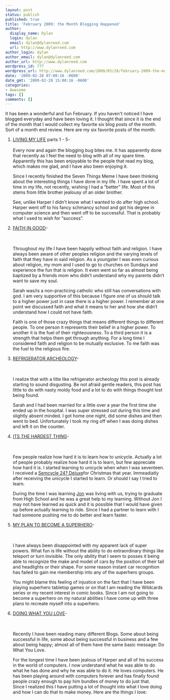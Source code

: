 ```yaml
---
layout: post
status: publish
published: true
title: 'February 2009: the Month Blogging Happened'
author:
  display_name: Dylan
  login: dylan
  email: dylan@dylanreed.com
  url: http://www.dylanreed.com
author_login: dylan
author_email: dylan@dylanreed.com
author_url: http://www.dylanreed.com
wordpress_id: 777
wordpress_url: http://www.dylanreed.com/2009/03/28/february-2009-the-month-blogging-happened/
date: '2009-02-28 07:00:16 -0600'
date_gmt: '2009-02-28 15:00:16 -0600'
categories:
- Awesome
tags: []
comments: []
---
```

<p>It has been a wonderful and fun February. If you haven't noticed I have blogged everyday and have been loving it. I thought that since it is the end of the month that I would collect my favorite six blog posts of the month. Sort of a month end review. Here are my six favorite posts of the month:</p>
<ol>
<li><a href="http://www.dylanreed.com/2009/02/02/living-my-life/"></a><a href="http://www.dylanreed.com/2009/02/02/living-my-life/">LIVING MY LIFE</a> parts 1 - 5-</li><br />
Every now and again the blogging bug bites me. It has apparently done that recently as I feel the need to blog with all of my spare time. Apparently this has been enjoyable to the people that read my blog, which makes me glad, and I have also been enjoying it.</p>
<p>Since I recently finished the Seven Things Meme I have been thinking about the interesting things I have done in my life. I have spent a lot of time in my life, not recently, wishing I had a &ldquo;better&rdquo; life. Most of this stems from little brother jealousy of an older brother.</p>
<p>See, unlike Harper I didn&rsquo;t know what I wanted to do after high school. Harper went off to his fancy schmancy school and got his degree in computer science and then went off to be successful. That is probably what I used to wish for &ldquo;success&rdquo;.</p>
<li><a href="http://www.dylanreed.com/2009/02/15/faith-in-good/">FAITH IN GOOD</a>-</li><br />
&nbsp;</p>
<p>Throughout my life I have been happily without faith and religion. I have always been aware of other peoples religion and the varying levels of faith that they have in said religion. As a youngster I was even curious about religion, my mom and I used to go to churches on Sundays and experience the fun that is religion. It even went so far as almost being baptized by a friends mom who didn&rsquo;t understand why my parents didn&rsquo;t want to save my soul.</p>
<p>Sarah was/is a non-practicing catholic who still has conversations with god. I am very supportive of this because I figure one of us should talk to a higher power just in case there is a higher power. I remember at one point we discussed faith and what it means to her and how she didn&rsquo;t understand how I could not have faith.</p>
<p>Faith is one of those crazy things that means different things to different people. To one person it represents their belief in a higher power. To another it is the fuel of their righteousness. To a third person it is a strength that helps them get through anything. For a long time I considered faith and religion to be mutually exclusive. To me faith was the fuel to the religious fire.</p>
<li><a href="http://www.dylanreed.com/2009/02/18/refrigerator-archeology/">REFRIGERATOR ARCHEOLOGY</a>-</li><br />
&nbsp;</p>
<p>I realize that with a title like refrigerator archeology this post is already starting to sound disgusting. Be not afraid gentle readers, this post has little to do with nasty moldy food and a lot to do with things thought lost being found.</p>
<p>Sarah and I had been married for a little over a year the first time she ended up in the hospital. I was super stressed out during this time and slightly absent minded. I got home one night, did some dishes and then went to bed. Unfortunately I took my ring off when I was doing dishes and left it on the counter.</p>
<li><a href="http://www.dylanreed.com/2009/02/21/its-the-hardest-thing/">ITS THE HARDEST THING</a>-</li><br />
&nbsp;</p>
<p>Few people realize how hard it is to learn how to unicycle. Actually a lot of people probably realize how hard it is to learn, but few appreciate how hard it is. I started learning to unicycle when when I was seventeen. I received a <a href="http://store.semcycle.com/product_info.php?products_id=6">Semcycle 24? Deluxe</a>for Christmas that year. Immeadiatly after receiving the unicycle I started to learn. Or should I say I tried to learn.</p>
<p>During the time I was learning <a href="http://www.in5anity.org/">Jon</a> was living with us, trying to graduate from High School and he was a great help to my learning. Without Jon I may not have learned as quick and it is possible that I would have given up before actually learning to ride. Since I had a partner to learn with I had someone pushing me to do better and learn faster.</p>
<li><a href="http://www.dylanreed.com/2009/02/25/my-plan-to-become-a-superhero/">MY PLAN TO BECOME A SUPERHERO</a>-</li><br />
&nbsp;</p>
<p>I have always been disappointed with my apparent lack of super powers. What fun is life without the ability to do extraordinary things like teleport or turn invisible. The only ability that I seem to posses it being able to recognize the make and model of cars by the position of their tail and headlights or their shape. For some reason instant car recognition has failed to gain me membership into any of the superhero groups.</p>
<p>You might blame this feeling of injustice on the fact that I have been playing superhero tabletop games or on that I am reading the Wildcards series or my recent interest in comic books. Since I am not going to become a superhero on my natural abilities I have come up with three plans to recreate myself into a superhero.</p>
<li><a href="http://www.dylanreed.com/2009/02/26/doing-what-you-love/">DOING WHAT YOU LOVE</a>-</li><br />
&nbsp;</p>
<p>Recently I have been reading many different Blogs. Some about being successful in life, some about being successful in business and a few about being happy; almost all of them have the same basic message: Do What You Love.</p>
<p>For the longest time I have been jealous of Harper and all of his success in the world of computers. I now understand what he was able to do what he has done and why he was able to do it. He loves computers. He has been playing around with computers forever and has finally found people crazy enough to pay him bundles of money to do just that.<br />
Since I realized this I have putting a lot of thought into what I love doing and how I can do that to make money. Here are the things I love:</ol></p>

